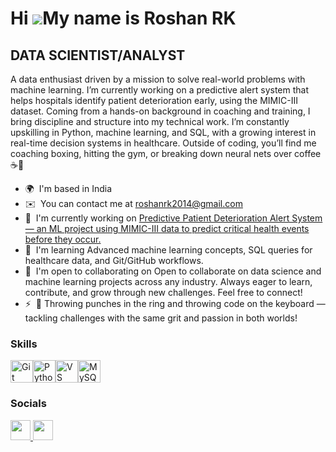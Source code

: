 Hi ![](https://user-images.githubusercontent.com/18350557/176309783-0785949b-9127-417c-8b55-ab5a4333674e.gif)My name is Roshan RK
=================================================================================================================================

DATA SCIENTIST/ANALYST
----------------------

A data enthusiast driven by a mission to solve real-world problems with machine learning. I’m currently working on a predictive alert system that helps hospitals identify patient deterioration early, using the MIMIC-III dataset. Coming from a hands-on background in coaching and training, I bring discipline and structure into my technical work. I’m constantly upskilling in Python, machine learning, and SQL, with a growing interest in real-time decision systems in healthcare. Outside of coding, you’ll find me coaching boxing, hitting the gym, or breaking down neural nets over coffee ☕🥊

* 🌍  I'm based in India
* ✉️  You can contact me at [roshanrk2014@gmail.com](mailto:roshanrk2014@gmail.com)
* 🚀  I'm currently working on [Predictive Patient Deterioration Alert System — an ML project using MIMIC-III data to predict critical health events before they occur.](http://github.com/pi-r2k/predictive-alert-system)
* 🧠  I'm learning Advanced machine learning concepts, SQL queries for healthcare data, and Git/GitHub workflows.
* 🤝  I'm open to collaborating on Open to collaborate on data science and machine learning projects across any industry. Always eager to learn, contribute, and grow through new challenges. Feel free to connect!
* ⚡  🥊 Throwing punches in the ring and throwing code on the keyboard — tackling challenges with the same grit and passion in both worlds!

### Skills


<p align="left">
<a href="https://git-scm.com/" target="_blank" rel="noreferrer"><img src="https://raw.githubusercontent.com/danielcranney/readme-generator/main/public/icons/skills/git-colored.svg" width="36" height="36" alt="Git" /></a><a href="https://www.python.org/" target="_blank" rel="noreferrer"><img src="https://raw.githubusercontent.com/danielcranney/readme-generator/main/public/icons/skills/python-colored.svg" width="36" height="36" alt="Python" /></a><a href="https://code.visualstudio.com/" target="_blank" rel="noreferrer"><img src="https://raw.githubusercontent.com/danielcranney/readme-generator/main/public/icons/skills/visualstudiocode.svg" width="36" height="36" alt="VS Code" /></a><a href="https://www.mysql.com/" target="_blank" rel="noreferrer"><img src="https://raw.githubusercontent.com/danielcranney/readme-generator/main/public/icons/skills/mysql-colored.svg" width="36" height="36" alt="MySQL" /></a>
</p>


### Socials

<p align="left"> <a href="https://www.github.com/Roshan-RK" target="_blank" rel="noreferrer"> <picture> <source media="(prefers-color-scheme: dark)" srcset="https://raw.githubusercontent.com/danielcranney/readme-generator/main/public/icons/socials/github-dark.svg" /> <source media="(prefers-color-scheme: light)" srcset="https://raw.githubusercontent.com/danielcranney/readme-generator/main/public/icons/socials/github.svg" /> <img src="https://raw.githubusercontent.com/danielcranney/readme-generator/main/public/icons/socials/github.svg" width="32" height="32" /> </picture> </a> <a href="https://www.linkedin.com/in/roshan-rk-766531228/" target="_blank" rel="noreferrer"> <picture> <source media="(prefers-color-scheme: dark)" srcset="https://raw.githubusercontent.com/danielcranney/readme-generator/main/public/icons/socials/linkedin-dark.svg" /> <source media="(prefers-color-scheme: light)" srcset="https://raw.githubusercontent.com/danielcranney/readme-generator/main/public/icons/socials/linkedin.svg" /> <img src="https://raw.githubusercontent.com/danielcranney/readme-generator/main/public/icons/socials/linkedin.svg" width="32" height="32" /> </picture> </a></p>
